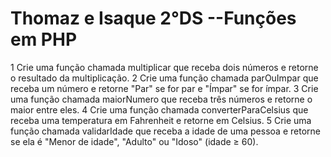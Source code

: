 # Thomaz e Isaque 2°DS --Funções em PHP

1 Crie uma função chamada multiplicar que receba dois números e retorne o resultado da multiplicação.
2 Crie uma função chamada parOuImpar que receba um número e retorne "Par" se for par e "Ímpar" se for ímpar.
3 Crie uma função chamada maiorNumero que receba três números e retorne o maior entre eles.
4 Crie uma função chamada converterParaCelsius que receba uma temperatura em Fahrenheit e retorne em Celsius.
5 Crie uma função chamada validarIdade que receba a idade de uma pessoa e retorne se ela é "Menor de idade", "Adulto" ou "Idoso" (idade ≥ 60).
